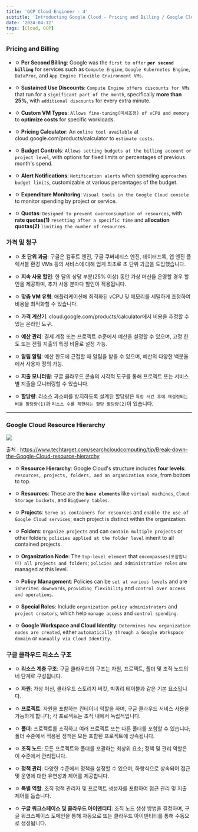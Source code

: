 ```yaml
---
title: 'GCP Cloud Engineer - 4'
subtitle: 'Introducting Google Cloud - Pricing and Billing / Google Cloud Resource Hierarchy'
date: '2024-04-12'
tags: [Cloud, GCP]
---
```


### Pricing and Billing 

- ㅇ **Per Second Billing**: Google was the `first to offer` **`per second billing`** for services such as `Compute Engine`, `Google Kubernetes Engine`, `DataProc`, and `App Engine Flexible Environment VMs`.

- ㅇ **Sustained Use Discounts**: `Compute Engine offers discounts for VMs` that run for a `significant part of the month`, specifically **more than 25%**, with `additional discounts` for every extra minute.

- ㅇ **Custom VM Types**: `Allows fine-tuning(미세조정) of vCPU and memory` to **optimize costs** for specific workloads.

- ㅇ **Pricing Calculator**: An `online tool available` at cloud.google.com/products/calculator to `estimate costs`.

- ㅇ **Budget Controls**: `Allows setting budgets at the billing account or project level`, with options for fixed limits or percentages of previous month's spend.

- ㅇ **Alert Notifications**: `Notification alerts` when spending `approaches budget limits`, customizable at various percentages of the budget.

- ㅇ **Expenditure Monitoring**: `Visual tools in the Google Cloud console` to monitor spending by project or service.

- ㅇ **Quotas**: `Designed to prevent overconsumption of resources`, with **rate quotas(1)** `resetting after a specific time` and **allocation quotas(2)** `limiting the number of resources`.

### 가격 및 청구

- ㅇ **초 단위 과금**: 구글은 컴퓨트 엔진, 구글 쿠버네티스 엔진, 데이터프록, 앱 엔진 플렉서블 환경 VMs 등의 서비스에 대해 업계 최초로 초 단위 과금을 도입했습니다.

- ㅇ **지속 사용 할인**: 한 달의 상당 부분(25% 이상) 동안 가상 머신을 운영할 경우 할인을 제공하며, 추가 사용 분마다 할인이 적용됩니다.

- ㅇ **맞춤 VM 유형**: 애플리케이션에 최적화된 vCPU 및 메모리를 세밀하게 조정하여 비용을 최적화할 수 있습니다.

- ㅇ **가격 계산기**: cloud.google.com/products/calculator에서 비용을 추정할 수 있는 온라인 도구.

- ㅇ **예산 관리**: 결제 계정 또는 프로젝트 수준에서 예산을 설정할 수 있으며, 고정 한도 또는 전월 지출의 특정 비율로 설정 가능.

- ㅇ **알림 알림**: 예산 한도에 근접할 때 알림을 받을 수 있으며, 예산의 다양한 백분율에서 사용자 정의 가능.

- ㅇ **지출 모니터링**: 구글 클라우드 콘솔의 시각적 도구를 통해 프로젝트 또는 서비스별 지출을 모니터링할 수 있습니다.

- ㅇ **할당량**: 리소스 과소비를 방지하도록 설계된 할당량은 `특정 시간 후에 재설정되는 비율 할당량(1)`과 `리소스 수를 제한하는 할당 할당량(2)`이 있습니다.


-------------

### Google Cloud Resource Hierarchy

<img class='blogImage' src='/blog/gcrh.png'>

출처 : https://www.techtarget.com/searchcloudcomputing/tip/Break-down-the-Google-Cloud-resource-hierarchy

- ㅇ **Resource Hierarchy**: Google Cloud's structure includes **four levels**: `resources, projects, folders, and an organization node`, from bottom to top.

- ㅇ **Resources**: These are the **`base elements`** like `virtual machines`, `Cloud Storage buckets`, and `BigQuery tables`.

- ㅇ **Projects**: `Serve as containers for resources` and `enable the use of Google Cloud services`; each project is distinct within the organization.

- ㅇ **Folders**: `Organize projects` and can `contain multiple projects` or other folders; `policies applied at the folder level` inherit to all contained projects.

- ㅇ **Organization Node**: The `top-level element` that `encompasses(포함합니다) all projects and folders`; `policies and administrative roles` are managed at this level.

- ㅇ **Policy Management**: Policies can be `set at various levels` and are `inherited downwards`, `providing flexibility` and `control over access and operations`.

- ㅇ **Special Roles**: Include `organization policy administrators` and `project creators`, which help `manage access` and `control spending`.

- ㅇ **Google Workspace and Cloud Identity**: `Determines how organization nodes are created`, either `automatically through a Google Workspace domain` or `manually via Cloud Identity`.

### 구글 클라우드 리소스 구조

- ㅇ **리소스 계층 구조**: 구글 클라우드의 구조는 자원, 프로젝트, 폴더 및 조직 노드의 네 단계로 구성됩니다.

- ㅇ **자원**: 가상 머신, 클라우드 스토리지 버킷, 빅쿼리 테이블과 같은 기본 요소입니다.

- ㅇ **프로젝트**: 자원을 포함하는 컨테이너 역할을 하며, 구글 클라우드 서비스 사용을 가능하게 합니다; 각 프로젝트는 조직 내에서 독립적입니다.

- ㅇ **폴더**: 프로젝트를 조직하고 여러 프로젝트 또는 다른 폴더를 포함할 수 있습니다; 폴더 수준에서 적용된 정책은 모든 포함된 프로젝트에 상속됩니다.

- ㅇ **조직 노드**: 모든 프로젝트와 폴더를 포괄하는 최상위 요소; 정책 및 관리 역할은 이 수준에서 관리됩니다.

- ㅇ **정책 관리**: 다양한 수준에서 정책을 설정할 수 있으며, 하향식으로 상속되어 접근 및 운영에 대한 유연성과 제어를 제공합니다.

- ㅇ **특별 역할**: 조직 정책 관리자 및 프로젝트 생성자를 포함하여 접근 관리 및 지출 제어를 돕습니다.

- ㅇ **구글 워크스페이스 및 클라우드 아이덴티티**: 조직 노드 생성 방법을 결정하며, 구글 워크스페이스 도메인을 통해 자동으로 또는 클라우드 아이덴티티를 통해 수동으로 생성됩니다.